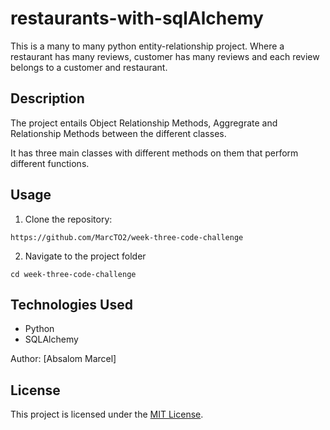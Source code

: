 # restaurants-with-sqlAlchemy

This is a many to many python entity-relationship project. Where a restaurant has many reviews, customer has many reviews and each review belongs to a customer and restaurant.


## Description

The project entails Object Relationship Methods, Aggregrate and Relationship Methods between the different classes.

It has three main classes with different methods on them that perform different functions.

## Usage

1. Clone the repository:

`https://github.com/MarcTO2/week-three-code-challenge`

2. Navigate to the project folder

`cd week-three-code-challenge`


## Technologies Used

- Python
- SQLAlchemy

Author: [Absalom Marcel]

## License

This project is licensed under the [MIT License](LICENSE).

